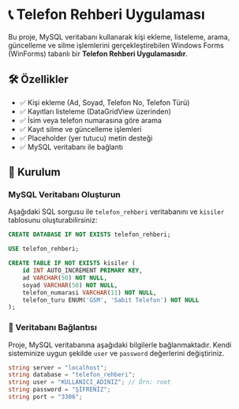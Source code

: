 # 📞 Telefon Rehberi Uygulaması

Bu proje, MySQL veritabanı kullanarak kişi ekleme, listeleme, arama, güncelleme ve silme işlemlerini gerçekleştirebilen Windows Forms (WinForms) tabanlı bir **Telefon Rehberi Uygulamasıdır**.

## 🛠 Özellikler

- ✅ Kişi ekleme (Ad, Soyad, Telefon No, Telefon Türü)
- ✅ Kayıtları listeleme (DataGridView üzerinden)
- ✅ İsim veya telefon numarasına göre arama
- ✅ Kayıt silme ve güncelleme işlemleri
- ✅ Placeholder (yer tutucu) metin desteği
- ✅ MySQL veritabanı ile bağlantı

## 🧰 Kurulum

###  MySQL Veritabanı Oluşturun

Aşağıdaki SQL sorgusu ile `telefon_rehberi` veritabanını ve `kisiler` tablosunu oluşturabilirsiniz:

```sql
CREATE DATABASE IF NOT EXISTS telefon_rehberi;

USE telefon_rehberi;

CREATE TABLE IF NOT EXISTS kisiler (
    id INT AUTO_INCREMENT PRIMARY KEY,
    ad VARCHAR(50) NOT NULL,
    soyad VARCHAR(50) NOT NULL,
    telefon_numarasi VARCHAR(11) NOT NULL,
    telefon_turu ENUM('GSM', 'Sabit Telefon') NOT NULL
);
```

### 🔐 Veritabanı Bağlantısı

Proje, MySQL veritabanına aşağıdaki bilgilerle bağlanmaktadır. Kendi sisteminize uygun şekilde `user` ve `password` değerlerini değiştiriniz.

```csharp
string server = "localhost";
string database = "telefon_rehberi";
string user = "KULLANICI_ADINIZ"; // Örn: root
string password = "ŞİFRENİZ";      
string port = "3306";
```
